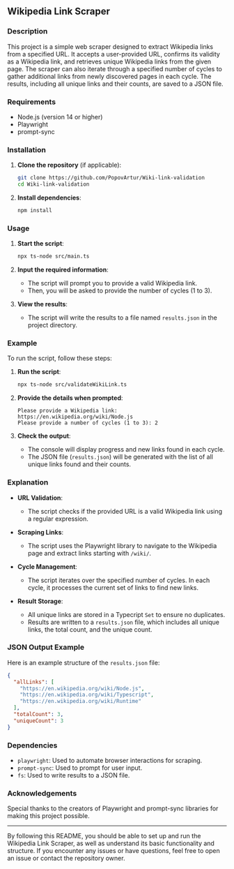 ## Wikipedia Link Scraper

### Description

This project is a simple web scraper designed to extract Wikipedia links from a specified URL. 
It accepts a user-provided URL, confirms its validity as a Wikipedia link, and retrieves unique Wikipedia links from the given page. 
The scraper can also iterate through a specified number of cycles to gather additional links from newly discovered pages in each cycle. 
The results, including all unique links and their counts, are saved to a JSON file.

### Requirements

- Node.js (version 14 or higher)
- Playwright
- prompt-sync

### Installation

1. **Clone the repository** (if applicable):
    
    ```bash
    git clone https://github.com/PopovArtur/Wiki-link-validation
    cd Wiki-link-validation
    ```

2. **Install dependencies**:

    ```bash
    npm install
    ```

### Usage

1. **Start the script**:

    ```bash
    npx ts-node src/main.ts  
    ```

2. **Input the required information**:
   - The script will prompt you to provide a valid Wikipedia link.
   - Then, you will be asked to provide the number of cycles (1 to 3).

3. **View the results**:
   - The script will write the results to a file named `results.json` in the project directory.

### Example

To run the script, follow these steps:

1. **Run the script**:

    ```bash
    npx ts-node src/validateWikiLink.ts  
    ```

2. **Provide the details when prompted**:

    ```plaintext
    Please provide a Wikipedia link: https://en.wikipedia.org/wiki/Node.js
    Please provide a number of cycles (1 to 3): 2
    ```

3. **Check the output**:
   - The console will display progress and new links found in each cycle.
   - The JSON file (`results.json`) will be generated with the list of all unique links found and their counts.

### Explanation

- **URL Validation**:
  - The script checks if the provided URL is a valid Wikipedia link using a regular expression.

- **Scraping Links**:
  - The script uses the Playwright library to navigate to the Wikipedia page and extract links starting with `/wiki/`.

- **Cycle Management**:
  - The script iterates over the specified number of cycles. In each cycle, it processes the current set of links to find new links.

- **Result Storage**:
  - All unique links are stored in a Typecript `Set` to ensure no duplicates.
  - Results are written to a `results.json` file, which includes all unique links, the total count, and the unique count.

### JSON Output Example

Here is an example structure of the `results.json` file:

```json
{
  "allLinks": [
    "https://en.wikipedia.org/wiki/Node.js",
    "https://en.wikipedia.org/wiki/Typescript",
    "https://en.wikipedia.org/wiki/Runtime"
  ],
  "totalCount": 3,
  "uniqueCount": 3
}
```

### Dependencies

- `playwright`: Used to automate browser interactions for scraping.
- `prompt-sync`: Used to prompt for user input.
- `fs`: Used to write results to a JSON file.

### Acknowledgements

Special thanks to the creators of Playwright and prompt-sync libraries for making this project possible.

---

By following this README, you should be able to set up and run the Wikipedia Link Scraper, as well as understand its basic functionality and structure. If you encounter any issues or have questions, feel free to open an issue or contact the repository owner.
